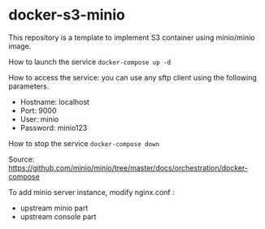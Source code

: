 # docker-s3-minio

This repository is a template to implement S3 container using minio/minio image.

How to launch the service
```docker-compose up -d```

How to access the service: you can use any sftp client using the following parameters.
- Hostname: localhost
- Port: 9000
- User: minio
- Password: minio123

How to stop the service
```docker-compose down```

Source: https://github.com/minio/minio/tree/master/docs/orchestration/docker-compose

To add minio server instance, modify nginx.conf :
- upstream minio part
- upstream console part
